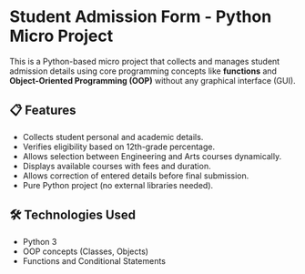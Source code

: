 # Student Admission Form - Python Micro Project

This is a Python-based micro project that collects and manages student admission details using core programming concepts like **functions** and **Object-Oriented Programming (OOP)** without any graphical interface (GUI).

## 📋 Features

- Collects student personal and academic details.
- Verifies eligibility based on 12th-grade percentage.
- Allows selection between Engineering and Arts courses dynamically.
- Displays available courses with fees and duration.
- Allows correction of entered details before final submission.
- Pure Python project (no external libraries needed).

## 🛠 Technologies Used

- Python 3
- OOP concepts (Classes, Objects)
- Functions and Conditional Statements


